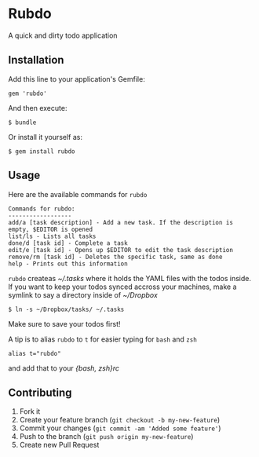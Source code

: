 # Rubdo

A quick and dirty todo application

## Installation

Add this line to your application's Gemfile:

    gem 'rubdo'

And then execute:

    $ bundle

Or install it yourself as:

    $ gem install rubdo

## Usage

Here are the available commands for `rubdo`

    Commands for rubdo:
    ------------------     
    add/a [task description] - Add a new task. If the description is empty, $EDITOR is opened
    list/ls - Lists all tasks
    done/d [task id] - Complete a task
    edit/e [task id] - Opens up $EDITOR to edit the task description
    remove/rm [task id] - Deletes the specific task, same as done
    help - Prints out this information

`rubdo` createas _~/.tasks_ where it holds the YAML files with the todos inside.
If you want to keep your todos synced accross your machines, make a symlink to say
a directory inside of _~/Dropbox_ 

    $ ln -s ~/Dropbox/tasks/ ~/.tasks

Make sure to save your todos first!

A tip is to alias `rubdo` to `t` for easier typing
for `bash` and `zsh`

    alias t="rubdo"

and add that to your _{bash, zsh}rc_ 

## Contributing

1. Fork it
2. Create your feature branch (`git checkout -b my-new-feature`)
3. Commit your changes (`git commit -am 'Added some feature'`)
4. Push to the branch (`git push origin my-new-feature`)
5. Create new Pull Request
